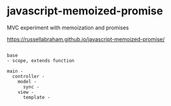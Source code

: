 # javascript-memoized-promise
MVC experiment with memoization and promises


https://russellabraham.github.io/javascript-memoized-promise/



```

base 
- scope, extends function

main -
  controller -
    model -
      sync -
    view -
      template -
      
```
